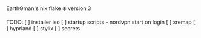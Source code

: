EarthGman's nix flake ❄️ version 3


TODO:
[ ] installer iso
[ ] startup scripts - nordvpn start on login
[ ] xremap
[ ] hyprland
[ ] stylix
[ ] secrets
